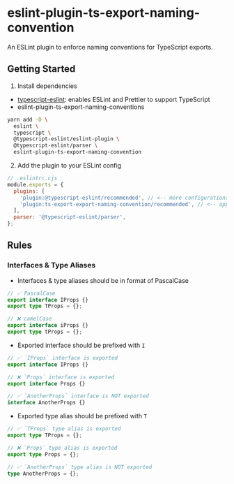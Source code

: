 # eslint-plugin-ts-export-naming-convention

An ESLint plugin to enforce naming conventions for TypeScript exports.

## Getting Started

1. Install dependencies

- [typescript-eslint](https://typescript-eslint.io/getting-started/): enables ESLint and Prettier to support TypeScript
- eslint-plugin-ts-export-naming-conventions

```bash
yarn add -D \
  eslint \
  typescript \
  @typescript-eslint/eslint-plugin \
  @typescript-eslint/parser \
  eslint-plugin-ts-export-naming-convention
```

2. Add the plugin to your ESLint config

```js
// .eslintrc.cjs
module.exports = {
  plugins: [
    'plugin:@typescript-eslint/recommended', // <-- more configurations found on https://typescript-eslint.io/linting/configs#recommended-configurations
    'plugin:ts-export-export-naming-convention/recommended', // <-- apply the plugin
  ],
  parser: '@typescript-eslint/parser',
};
```

## Rules

### Interfaces & Type Aliases

- Interfaces & type aliases should be in format of PascalCase

```ts
// ✅ PascalCase
export interface IProps {}
export type TProps = {};

// ❌ camelCase
export interface iProps {}
export type tProps = {};
```

- Exported interface should be prefixed with `I`

```ts
// ✅ `IProps` interface is exported
export interface IProps {}

// ❌ `Props` interface is exported
export interface Props {}

// ✅ `AnotherProps` interface is NOT exported
interface AnotherProps {}
```

- Exported type alias should be prefixed with `T`

```ts
// ✅ `TProps` type alias is exported
export type TProps = {};

// ❌ `Props` type alias is exported
export type Props = {};

// ✅ `AnotherProps` type alias is NOT exported
type AnotherProps = {};
```
